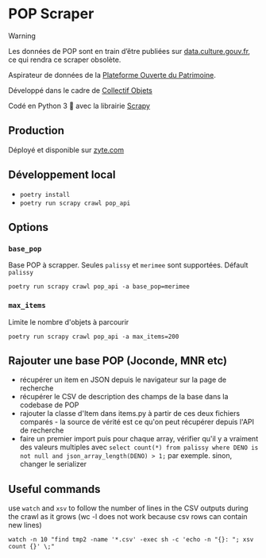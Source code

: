 # POP Scraper

> [!WARNING]
> Les données de POP sont en train d’être publiées sur [data.culture.gouv.fr](https://data.culture.gouv.fr/), ce qui rendra ce scraper obsolète.

Aspirateur de données de la [Plateforme Ouverte du Patrimoine](https://www.pop.culture.gouv.fr).

Développé dans le cadre de [Collectif Objets](https://collectif-objets.beta.gouv.fr/)

Codé en Python 3 🐍 avec la librairie [Scrapy](https://docs.scrapy.org/)

## Production

Déployé et disponible sur [zyte.com](https://app.zyte.com/)

## Développement local

- `poetry install`
- `poetry run scrapy crawl pop_api`

## Options

### `base_pop`

Base POP à scrapper. Seules `palissy` et `merimee` sont supportées. Défault `palissy`

`poetry run scrapy crawl pop_api -a base_pop=merimee`

### `max_items`

Limite le nombre d'objets à parcourir

`poetry run scrapy crawl pop_api -a max_items=200`


## Rajouter une base POP (Joconde, MNR etc)

- récupérer un item en JSON depuis le navigateur sur la page de recherche
- récupérer le CSV de description des champs de la base dans la codebase de POP
- rajouter la classe d'Item dans items.py à partir de ces deux fichiers comparés - la source de vérité est ce qu'on peut récupérer depuis l'API de recherche
- faire un premier import puis pour chaque array, vérifier qu'il y a vraiment des valeurs multiples avec `select count(*) from palissy where DENO is not null and json_array_length(DENO) > 1;` par exemple. sinon, changer le serializer

## Useful commands

use `watch` and `xsv` to follow the number of lines in the CSV outputs during the crawl as it grows
(wc -l does not work because csv rows can contain new lines)

`watch -n 10 "find tmp2 -name '*.csv' -exec sh -c 'echo -n "{}: "; xsv count {}' \;"`
